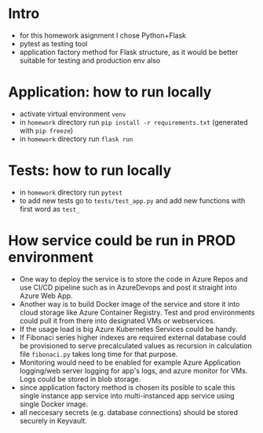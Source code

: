# Intro

- for this homework asignment I chose Python+Flask
- pytest as testing tool
- application factory method for Flask structure, as it would be better suitable for testing and production env also


# Application: how to run locally

- activate virtual environment `venv`
- in `homework` directory run `pip install -r requirements.txt` (generated with `pip freeze`)
- in `homework` directory run `flask run`


# Tests: how to run locally

- in `homework` directory run `pytest`
- to add new tests go to `tests/test_app.py` and add new functions with first word as `test_`


# How service could be run in PROD environment

- One way to deploy the service is to store the code in Azure Repos and use CI/CD pipeline such as in AzureDevops and post it straight into Azure Web App.
- Another way is to build Docker image of the service and store it into cloud storage like Azure Container Registry. Test and prod environments could pull it from there into designated VMs or webservices.
- If the usage load is big Azure Kubernetes Services could be handy.
- If Fibonaci series higher indexes are required external database could be provisioned to serve precalculated values as
recursion in calculation file `fibonaci.py` takes long time for that purpose.
- Monitoring would need to be enabled for example Azure Application logging/web server logging for app's logs, and azure monitor for VMs. Logs could be stored in blob storage.
- since application factory method is chosen its posible to scale this single instance app service into multi-instanced app service using single Docker image.
- all neccesary secrets (e.g. database connections) should be stored securely in Keyvault.


